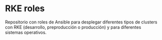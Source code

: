 # RKE roles
Repositorio con roles de Ansible para desplegar diferentes tipos de clusters con RKE (desarrollo, preproducción o producción) y para diferentes sistemas operativos.
